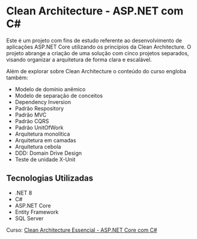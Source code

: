 # Clean Architecture - ASP.NET com C#

Este é um projeto com fins de estudo referente ao desenvolvimento de aplicações ASP.NET Core utilizando os princípios da Clean Architecture. O projeto abrange a criação de uma solução com cinco projetos separados, visando organizar a arquitetura de forma clara e escalável.

Além de explorar sobre Clean Architecture o conteúdo do curso engloba também:
- Modelo de domínio anêmico
- Modelo de separação de conceitos
- Dependency Inversion
- Padrão Respository
- Padrão MVC
- Padrão CQRS
- Padrão UnitOfWork
- Arquitetura monolítica
- Arquitetura em camadas
- Arquitetura cebola
- DDD: Domain Drive Design
- Teste de unidade X-Unit

## Tecnologias Utilizadas

- .NET 8
- C#
- ASP.NET Core
- Entity Framework
- SQL Server

Curso: [Clean Architecture Essencial - ASP.NET Core com C#](https://www.udemy.com/course/clean-architecture-essencial-asp-net-core-com-c/)
